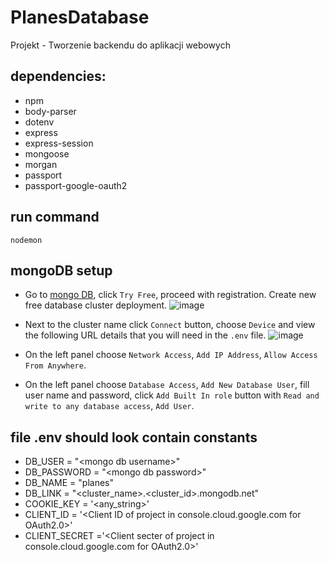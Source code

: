 # PlanesDatabase
Projekt - Tworzenie backendu do aplikacji webowych

## dependencies:
   * npm
   * body-parser
   * dotenv
   * express
   * express-session
   * mongoose
   * morgan
   * passport
   * passport-google-oauth2

## run command
    nodemon

## mongoDB setup

- Go to [mongo DB](https://www.mongodb.com/), click `Try Free`, proceed with registration. Create new free database cluster deployment.
![image](https://github.com/VeryFunnyUsername/PlanesDatabase/assets/155174712/62137e2f-0a30-476d-ad24-86174f9087a2)

- Next to the cluster name click `Connect` button, choose `Device` and view the following URL details that you will need in the `.env` file.
![image](https://github.com/VeryFunnyUsername/PlanesDatabase/assets/155174712/a234dfc9-76bd-450b-8746-7a59eb6a4e89)

- On the left panel choose `Network Access`, `Add IP Address`, `Allow Access From Anywhere`.

- On the left panel choose `Database Access`, `Add New Database User`, fill user name and password, click `Add Built In role` button with `Read and write to any database access`, `Add User`.

## file .env should look contain constants

- DB_USER = "\<mongo db username>\"
- DB_PASSWORD = "\<mongo db password>\"
- DB_NAME = "planes"
- DB_LINK = "\<cluster_name\>.\<cluster_id\>.mongodb.net"
- COOKIE_KEY = '\<any_string\>'
- CLIENT_ID = '\<Client ID of project in console.cloud.google.com for OAuth2.0\>'
- CLIENT_SECRET ='\<Client secter of project in console.cloud.google.com for OAuth2.0\>'
